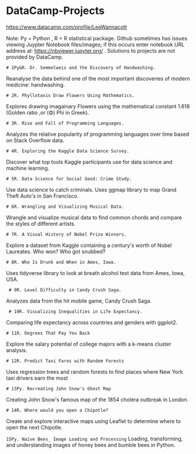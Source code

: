 # DataCamp-Projects
https://www.datacamp.com/profile/LeeWannacott

Note: Py = Python , R = R statistical package.
Github sometimes has issues viewing Juypter Notebook files/images; if this occurs enter notebook URL address at: https://nbviewer.jupyter.org/
. Solutions to projects are not provided by DataCamp.


```# 1Py&R. Dr. Semmelweis and the Discovery of Handwashing.```

Reanalyse the data behind one of the most important discoveries of modern medicine: handwashing.

```# 2R. Phyllotaxis Draw Flowers Using Mathematics.```

Explores drawing imagainary Flowers using the mathematical constant 1.618 (Golden ratio ,or (Φ) Phi in Greek).

```# 3R. Rise and Fall of Programming Languages.```

Analyzes the relative popularity of programming languages over time based on Stack Overflow data.

```# 4R. Exploring the Kaggle Data Science Survey.```

Discover what top tools Kaggle participants use for data science and machine learning.

```# 5R. Data Science for Social Good: Crime Study.```

Use data science to catch criminals. Uses ggmap library to map Grand Theft Auto's in San Francisco.

```# 6R. Wrangling and Visualizing Musical Data.```

Wrangle and visualize musical data to find common chords and compare the styles of different artists.

```# 7R. A Visual History of Nobel Prize Winners.```

Explore a dataset from Kaggle containing a century's worth of Nobel Laureates. Who won? Who got snubbed?

```# 8R. Who Is Drunk and When in Ames, Iowa.```

Uses tidyverse library to look at breath alcohol test data from Ames, Iowa, USA.

``` # 9R. Level Difficulty in Candy Crush Saga.```

Analyzes data from the hit mobile game, Candy Crush Saga.

``` # 10R. Visualizing Inequalities in Life Expectancy.```

Comparing life expectancy across countries and genders with ggplot2.


```# 11R. Degrees That Pay You Back ```

Explore the salary potential of college majors with a k-means cluster analysis.

```# 12R. Predict Taxi Fares with Random Forests```

Uses regression trees and random forests to find places where New York taxi drivers earn the most

```# 13Py. Recreating John Snow's Ghost Map```

Creating John Snow's famous map of the 1854 cholera outbreak in London.

```# 14R. Where would you open a Chipotle?```

Create and explore interactive maps using Leaflet to determine where to open the next Chipotle.

```15Py. Naïve Bees_ Image Loading and Processing```
Loading, transforming, and understanding images of honey bees and bumble bees in Python.
